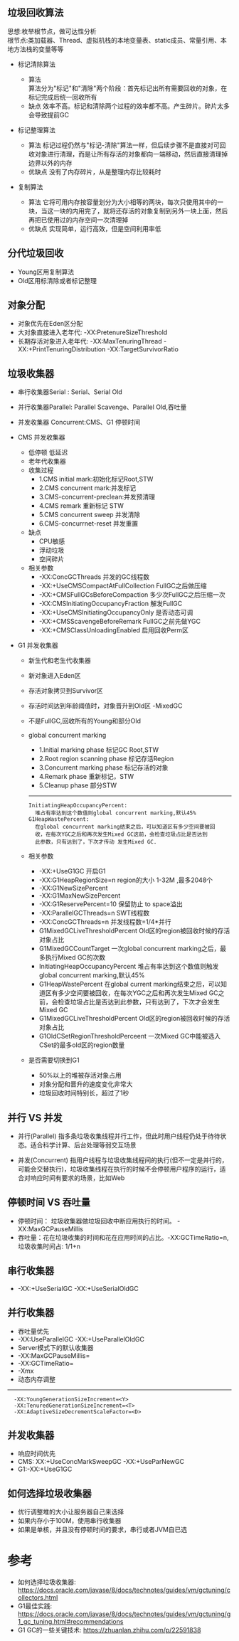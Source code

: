 ## 垃圾回收算法
  思想:枚举根节点，做可达性分析  
  根节点:类加载器、Thread、虚拟机栈的本地变量表、static成员、常量引用、本地方法栈的变量等等
  - 标记清除算法  
    - 算法  
      算法分为"标记"和"清除"两个阶段：首先标记出所有需要回收的对象，在标记完成后统一回收所有
    - 缺点 
      效率不高。标记和清除两个过程的效率都不高。产生碎片。碎片太多会导致提前GC
      
  - 标记整理算法
    - 算法
      标记过程仍然与"标记-清除"算法一样，但后续步骤不是直接对可回收对象进行清理，而是让所有存活的对象都向一端移动，然后直接清理掉边界以外的内存
    - 优缺点
      没有了内存碎片，从是整理内存比较耗时
      
  - 复制算法
      - 算法
        它将可用内存按容量划分为大小相等的两块，每次只使用其中的一块，当这一块的内用完了，就将还存活的对象复制到另外一块上面，然后
  再把已使用过的内存空间一次清理掉
      - 优缺点
        实现简单，运行高效，但是空间利用率低 
        
## 分代垃圾回收
  - Young区用复制算法
  - Old区用标清除或者标记整理
 
## 对象分配
  - 对象优先在Eden区分配
  - 大对象直接进入老年代:  -XX:PretenureSizeThreshold
  - 长期存活对象进入老年代: -XX:MaxTenuringThread -XX:+PrintTenuringDistribution -XX:TargetSurvivorRatio


## 垃圾收集器
  - 串行收集器Serial : Serial、Serial Old
  - 并行收集器Parallel: Parallel Scavenge、Parallel Old,吞吐量
  - 并发收集器 Concurrent:CMS、G1 停顿时间
 
  - CMS 并发收集器
     - 低停顿 低延迟
     - 老年代收集器
     - 收集过程
       - 1.CMS initial mark:初始化标记Root,STW
       - 2.CMS concurrent mark:并发标记
       - 3.CMS-concurrent-preclean:并发预清理
       - 4.CMS remark 重新标记 STW
       - 5.CMS concurrent sweep 并发清除
       - 6.CMS-concurrnet-reset 并发重置  
     - 缺点
       - CPU敏感
       - 浮动垃圾
       - 空间碎片
     - 相关参数
       - -XX:ConcGCThreads  并发的GC线程数
       - -XX:+UseCMSCompactAtFullCollection  FullGC之后做压缩
       - -XX:+CMSFullGCsBeforeCompaction  多少次FullGC之后压缩一次
       - -XX:CMSInitiatingOccupancyFraction  解发FullGC
       - -XX:+UseCMSInitiatingOccupancyOnly  是否动态可调
       - -XX:+CMSScavengeBeforeRemark  FullGC之前先做YGC
       - -XX:+CMSClassUnloadingEnabled  启用回收Perm区

  - G1 并发收集器  
     - 新生代和老生代收集器
     - 新对象进入Eden区
     - 存活对象拷贝到Survivor区
     - 存活时间达到年龄阈值时，对象晋升到Old区
     -MixedGC
      - 不是FullGC,回收所有的Young和部分Old
      - global concurrent marking
        - 1.Initial marking phase  标记GC Root,STW
        - 2.Root region scanning phase 标记存活Region
        - 3.Concurrent marking phase 标记存活的对象
        - 4.Remark phase 重新标记，STW
        - 5.Cleanup phase 部分STW
        ---
            InitiatingHeapOccupancyPercent: 
              堆占有率达到这个数值则global concurrent marking,默认45%
            G1HeapWastePercent:
              在global concurrent marking结束之后，可以知道区有多少空间要被回
              收，在每次YGC之后和再次发生Mixed GC这前，会检查垃圾占比是否达到
              此参数，只有达到了，下次才传动 发生Mixed GC.
      - 相关参数
        - -XX:+UseG1GC 开启G1
        - -XX:G1HeapRegionSize=n region的大小 1-32M ,最多2048个
        - -XX:G1NewSizePercent
        - -XX:G1MaxNewSizePercent
        - -XX:G1ReservePercent=10  保留防止 to space溢出
        - -XX:ParallelGCThreads=n SWT线程数
        - -XX:ConcGCThreads=n  并发线程数=1/4*并行
        - G1MixedGCLiveThresholdPercent  Old区的region被回收时候的存活对象占比
        - G1MixedGCCountTarget   一次global concurrent marking之后，最多执行Mixed GC的次数
        - InitiatingHeapOccupancyPercent   堆占有率达到这个数值则触发global concurrent marking,默认45%
        - G1HeapWastePercent   在global current   marking结束之后，可以知道区有多少空间要被回收，在每次YGC之后和再次发生Mixed GC之前，会检查垃圾占比是否达到此参数，只有达到了，下次才会发生Mixed GC
        - G1MixedGCLiveThresholdPercent  Old区的region被回收时候的存活对象占比
        - G1OldCSetRegionThresholdPerceent  一次Mixed GC中能被选入CSet的最多old区的region数量
               
    - 是否需要切换到G1
      - 50%以上的堆被存活对象占用
      - 对象分配和晋升的速度变化非常大
      - 垃圾回收时间特别长，超过了1秒

 
## 并行 VS 并发
  - 并行(Parallel) 指多条垃圾收集线程并行工作，但此时用户线程仍处于待待状态。适合科学计算、后台处理等弱交互场景
  
  - 并发(Concurrent) 指用户线程与垃圾收集线程间的执行(但不一定是并行的，可能会交替执行)，垃圾收集线程在执行的时候不会停顿用户程序的运行，适合对响应时间有要求的场景，比如Web

## 停顿时间 VS 吞吐量
  - 停顿时间： 垃圾收集器做垃圾回收中断应用执行的时间。 -XX:MaxGCPauseMillis
  - 吞吐量：花在垃圾收集的时间和花在应用时间的占比。-XX:GCTimeRatio=n,垃圾收集时间占: 1/1+n
  
## 串行收集器
  - -XX:+UseSerialGC -XX:+UseSerialOldGC
  
## 并行收集器
  - 吞吐量优先
  - -XX:UseParallelGC -XX:+UseParallelOldGC
  - Server模式下的默认收集器
  - -XX:MaxGCPauseMillis=<N>
  - -XX:GCTimeRatio=<N>
  - -Xmx<N>
  - 动态内存调整 
  ---
      -XX:YoungGenerationSizeIncrement=<Y> 
      -XX:TenuredGenerationSizeIncrement=<T>
      -XX:AdaptiveSizeDecrementScaleFactor=<D>

## 并发收集器
  - 响应时间优先
  - CMS: XX:+UseConcMarkSweepGC -XX:+UseParNewGC
  - G1:-XX:+UseG1GC
  
  
## 如何选择垃圾收集器
  - 优行调整堆的大小让服务器自己来选择
  - 如果内存小于100M，使用串行收集器
  - 如果是单核，并且没有停顿时间的要求，串行或者JVM自已选
  
  
  
  
# 参考
  - 如何选择垃圾收集器: https://docs.oracle.com/javase/8/docs/technotes/guides/vm/gctuning/collectors.html  
  - G1最佳实践: https://docs.oracle.com/javase/8/docs/technotes/guides/vm/gctuning/g1_gc_tuning.html#recommendations    
  - G1 GC的一些关键技术: https://zhuanlan.zhihu.com/p/22591838      